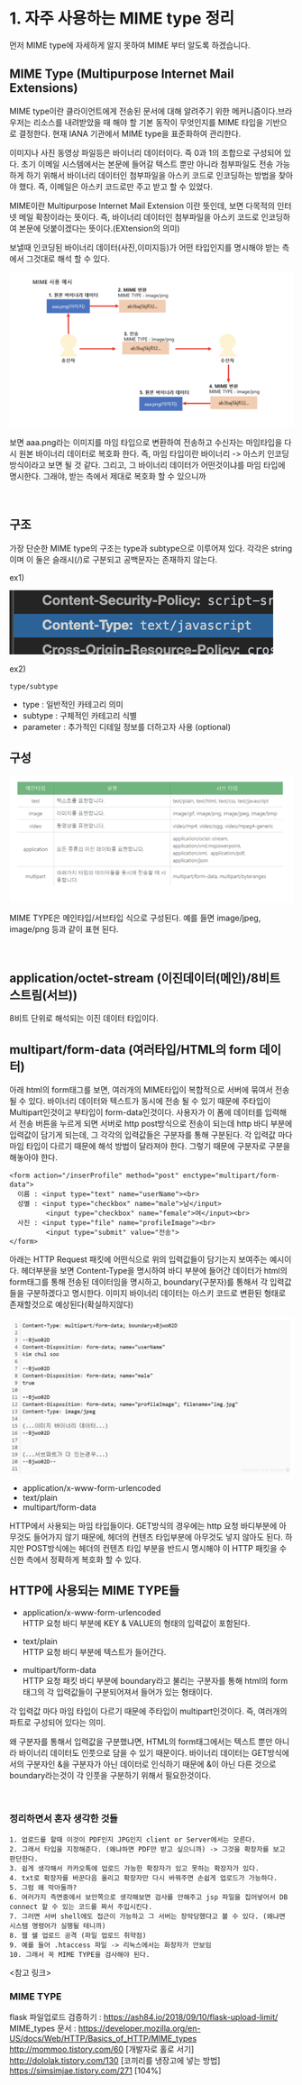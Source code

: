 
# 1. 자주 사용하는 MIME type 정리

먼저 MIME type에 자세하게 알지 못하여 MIME 부터 알도록 하겠습니다.


## MIME Type (Multipurpose Internet Mail Extensions)

MIME type이란 클라이언트에게 전송된 문서에 대해 알려주기 위한 메커니즘이다.브라우저는 리소스를 내려받았을 때 해야 할 기본 동작이 무엇인지를 MIME 타입을 기반으로 결정한다.
현재 IANA 기관에서 MIME type을 표준화하여 관리한다.
<br>

이미지나 사진 동영상 파일등은 바이너리 데이터이다. 즉 0과 1의 조합으로 구성되어 있다. 초기 이메일 시스템에서는 본문에 들어갈 텍스트 뿐만 아니라 첨부파일도 전송 가능하게 하기 위해서 바이너리 데이터인 첨부파일을 아스키 코드로 인코딩하는 방법을 찾아야 했다. 즉, 이메일은 아스키 코드로만 주고 받고 할 수 있었다.

MIME이란 Multipurpose Internet Mail Extension 이란 뜻인데, 보면 다목적의 인터넷 메일 확장이라는 뜻이다. 즉, 바이너리 데이터인 첨부파일을 아스키 코드로 인코딩하여 본문에 덧붙이겠다는 뜻이다.(EXtension의 의미)

보낼때 인코딩된 바이너리 데이터(사진,이미지등)가 어떤 타입인지를 명시해야 받는 측에서 그것대로 해석 할 수 있다.


![main_img1](./img/main_img1.png)

보면 aaa.png라는 이미지를 마임 타입으로 변환하여 전송하고 수신자는 마임타입을 다시 원본 바이너리 데이터로 복호화 한다. 즉, 마임 타입이란 바이너리 -> 아스키 인코딩 방식이라고 보면 될 것 같다. 그리고, 그 바이너리 데이터가 어떤것이냐를 마임 타입에 명시한다. 그래야, 받는 측에서 제대로 복호화 할 수 있으니까



<br>

## 구조

가장 단순한 MIME type의 구조는 type과 subtype으로 이루어져 있다.
각각은 string이며 이 둘은 슬래시(/)로 구분되고 공백문자는 존재하지 않는다.

ex1)

![main_img](./img/main_img.png)

ex2)

~~~
type/subtype
~~~

   - type : 일반적인 카테고리 의미
   - subtype : 구체적인 카테고리 식별
   - parameter : 추가적인 디테일 정보를 더하고자 사용 (optional)


## 구성

![main_img2](./img/main_img2.png)


MIME TYPE은 메인타입/서브타입 식으로 구성된다. 예를 들면 image/jpeg, image/png 등과 같이 표현 된다.

<br>

## application/octet-stream (이진데이터(메인)/8비트 스트림(서브))

8비트 단위로 해석되는 이진 데이터 타입이다.

## multipart/form-data (여러타입/HTML의 form 데이터)

아래 html의 form태그를 보면, 여러개의 MIME타입이 복합적으로 서버에 묶여서 전송 될 수 있다. 바이너리 데이터와 텍스트가 동시에 전송 될 수 있기 때문에 주타입이 Multipart인것이고 부타입이 form-data인것이다. 사용자가 이 폼에 데이터를 입력해서 전송 버튼을 누르게 되면 서버로 http post방식으로 전송이 되는데 http 바디 부분에 입력값이 담기게 되는데, 그 각각의 입력값들은 구분자를 통해 구분된다. 각 입력값 마다 마임 타입이 다르기 때문에 해석 방법이 달라져야 한다. 그렇기 때문에 구분자로 구분을 해놓아야 한다.


~~~
<form action="/inserProfile" method="post" enctype="multipart/form-data">
  이름 : <input type="text" name="userName"><br>
  성별 : <input type="checkbox" name="male">남</input>
         <input type="checkbox" name="female">여</input><br>
  사진 : <input type="file" name="profileImage"><br>
         <input type="submit" value="전송">
</form>
~~~

아래는 HTTP Request 패킷에 어떤식으로 위의 입력값들이 담기는지 보여주는 예시이다. 헤더부분을 보면 Content-Type을 명시하여 바디 부분에 들어간 데이터가 html의 form태그를 통해 전송된 데이터임을 명시하고, boundary(구분자)를 통해서 각 입력값들을 구분하겠다고 명시한다.
이미지 바이너리 데이터는 아스키 코드로 변환된 형태로 존재할것으로 예상된다(확실하지않다)

![main_img3](./img/main_img3.png)

   - application/x-www-form-urlencoded
   - text/plain
   - multipart/form-data
   
HTTP에서 사용되는 마임 타입들이다. GET방식의 경우에는 http 요청 바디부분에 아무것도 들어가지 않기 때문에, 헤더의 컨텐츠 타입부분에 아무것도 넣지 않아도 된다. 하지만 POST방식에는 헤더의 컨텐츠 타입 부분을 반드시 명시해야 이 HTTP 패킷을 수신한 측에서 정확하게 복호화 할 수 있다.


## HTTP에 사용되는 MIME TYPE들

   - application/x-www-form-urlencoded<br>
HTTP 요청 바디 부분에 KEY & VALUE의 형태의 입력값이 포함된다.

   - text/plain<br>
HTTP 요청 바디 부분에 텍스트가 들어간다.

   -  multipart/form-data<br>
HTTP 요청 패킷 바디 부분에 boundary라고 불리는 구분자를 통해 html의 form태그의 각 입력값들이 구분되어져서 들어가 있는 형태이다.

각 입력값 마다 마임 타입이 다르기 때문에 주타입이 multipart인것이다. 즉, 여러개의 파트로 구성되어 있다는 의미.

왜 구분자를 통해서 입력값을 구분했냐면, HTML의 form태그에서는 텍스트 뿐만 아니라 바이너리 데이터도 인풋으로 담을 수 있기 때문이다. 바이너리 데이터는 GET방식에서의 구분자인 &을 구분자가 아닌 데이터로 인식하기 때문에 &이 아닌 다른 것으로 boundary라는것이 각 인풋을 구분하기 위해서 필요한것이다.

<br>


### 정리하면서 혼자 생각한 것들
~~~
1. 업로드를 할때 이것이 PDF인지 JPG인지 client or Server에서는 모른다.
2. 그래서 타입을 지정해준다. (왜냐하면 PDF만 받고 싶으니까) -> 그것을 확장자를 보고 판단한다.
3. 쉽게 생각해서 카카오톡에 업로드 가능한 확장자가 있고 못하는 확장자가 있다.
4. txt로 확장자를 바꾼다음 올리고 확장자만 다시 바꿔주면 손쉽게 업로드가 가능하다.
5. 그럼 왜 막아둘까?
6. 여러가지 측면중에서 보안쪽으로 생각해보면 검사를 안해주고 jsp 파일을 집어넣어서 DB connect 할 수 있는 코드를 짜서 주입시킨다.
7. 그러면 서버 shell에도 접근이 가능하고 그 서버는 장악당했다고 볼 수 있다. (왜냐면 시스템 명령어가 실행될 테니까)
8. 웹 쉘 업로드 공격 (파일 업로드 취약점)
9. 예를 들어 .htaccess 파일 -> 리눅스에서는 화장자가 안보임
10. 그래서 꼭 MIME TYPE을 검사해야 된다.
~~~






<참고 링크>

### MIME TYPE<br>
flask 파일업로드 검증하기 : https://ash84.io/2018/09/10/flask-upload-limit/
<br>MIME_types 문서 : https://developer.mozilla.org/en-US/docs/Web/HTTP/Basics_of_HTTP/MIME_types
<br>http://mommoo.tistory.com/60 [개발자로 홀로 서기]
<br>http://dololak.tistory.com/130 [코끼리를 냉장고에 넣는 방법]
 <br>https://simsimjae.tistory.com/271 [104%]